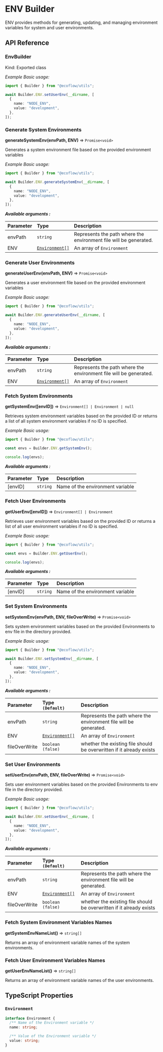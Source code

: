 # ENV Builder

ENV provides methods for generating, updating, and managing environment variables for system and user environments.

## API Reference

### EnvBuilder

Kind: Exported class

_Example Basic usage:_

```ts
import { Builder } from "@ecoflow/utils";

await Builder.ENV.setUserEnv(__dirname, [
  {
    name: "NODE_ENV",
    value: "development",
  },
]);
```

### Generate System Environments

**generateSystemEnv(envPath, ENV)** ⇒ `Promise<void>`

Generates a system environment file based on the provided environment variables

_Example Basic usage:_

```ts
import { Builder } from "@ecoflow/utils";

await Builder.ENV.generateSystemEnv(__dirname, [
  {
    name: "NODE_ENV",
    value: "development",
  },
]);
```

**_Available arguments :_**

| Parameter | Type                                    | Description                                                       |
| :-------- | :-------------------------------------- | :---------------------------------------------------------------- |
| envPath   | `string`                                | Represents the path where the environment file will be generated. |
| ENV       | [`Environment[]`](./env.md#environment) | An array of `Environment`                                         |

### Generate User Environments

**generateUserEnv(envPath, ENV)** ⇒ `Promise<void>`

Generates a user environment file based on the provided environment variables

_Example Basic usage:_

```ts
import { Builder } from "@ecoflow/utils";

await Builder.ENV.generateUserEnv(__dirname, [
  {
    name: "NODE_ENV",
    value: "development",
  },
]);
```

**_Available arguments :_**

| Parameter | Type                                    | Description                                                       |
| :-------- | :-------------------------------------- | :---------------------------------------------------------------- |
| envPath   | `string`                                | Represents the path where the environment file will be generated. |
| ENV       | [`Environment[]`](./env.md#environment) | An array of `Environment`                                         |

### Fetch System Environments

**getSystemEnv([envID])** ⇒ `Environment[] | Environment | null`

Retrieves system environment variables based on the provided ID or returns a list of all system environment variables if no ID is specified.

_Example Basic usage:_

```ts
import { Builder } from "@ecoflow/utils";

const envs = Builder.ENV.getSystemEnv();

console.log(envs);
```

**_Available arguments :_**

| Parameter | Type     | Description                      |
| :-------- | :------- | :------------------------------- |
| [envID]   | `string` | Name of the environment variable |

### Fetch User Environments

**getUserEnv([envID])** ⇒ `Environment[] | Environment `

Retrieves user environment variables based on the provided ID or returns a list of all user environment variables if no ID is specified.

_Example Basic usage:_

```ts
import { Builder } from "@ecoflow/utils";

const envs = Builder.ENV.getUserEnv();

console.log(envs);
```

**_Available arguments :_**

| Parameter | Type     | Description                      |
| :-------- | :------- | :------------------------------- |
| [envID]   | `string` | Name of the environment variable |

### Set System Environments

**setSystemEnv(envPath, ENV, fileOverWrite)** ⇒ `Promise<void>`

Sets system environment variables based on the provided Environments to env file in the directory provided.

_Example Basic usage:_

```ts
import { Builder } from "@ecoflow/utils";

await Builder.ENV.setSystemEnv(__dirname, [
  {
    name: "NODE_ENV",
    value: "development",
  },
]);
```

**_Available arguments :_**

| Parameter     | Type `(Default)`                        | Description                                                          |
| :------------ | :-------------------------------------- | :------------------------------------------------------------------- |
| envPath       | `string`                                | Represents the path where the environment file will be generated.    |
| ENV           | [`Environment[]`](./env.md#environment) | An array of `Environment`                                            |
| fileOverWrite | `boolean` `(false)`                     | whether the existing file should be overwritten if it already exists |

### Set User Environments

**setUserEnv(envPath, ENV, fileOverWrite)** ⇒ `Promise<void>`

Sets user environment variables based on the provided Environments to env file in the directory provided.

_Example Basic usage:_

```ts
import { Builder } from "@ecoflow/utils";

await Builder.ENV.setUserEnv(__dirname, [
  {
    name: "NODE_ENV",
    value: "development",
  },
]);
```

**_Available arguments :_**

| Parameter     | Type `(Default)`                        | Description                                                          |
| :------------ | :-------------------------------------- | :------------------------------------------------------------------- |
| envPath       | `string`                                | Represents the path where the environment file will be generated.    |
| ENV           | [`Environment[]`](./env.md#environment) | An array of `Environment`                                            |
| fileOverWrite | `boolean` `(false)`                     | whether the existing file should be overwritten if it already exists |

### Fetch System Environment Variables Names

**getSystemEnvNameList()** ⇒ `string[]`

Returns an array of environment variable names of the system environments.

### Fetch User Environment Variables Names

**getUserEnvNameList()** ⇒ `string[]`

Returns an array of environment variable names of the user environments.

## TypeScript Properties

### `Environment`

```ts
interface Environment {
  /** Name of the Environment variable */
  name: string;

  /** Value of the Environment variable */
  value: string;
}
```
